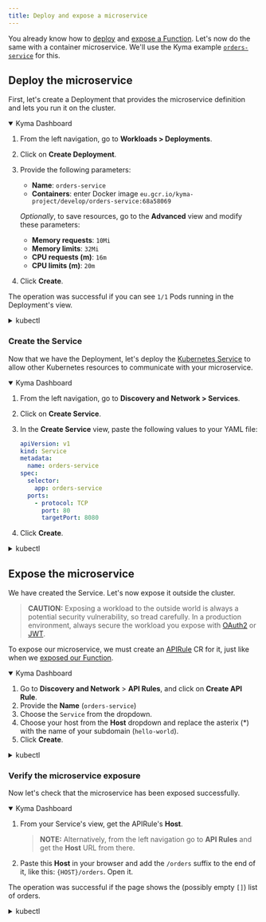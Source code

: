 ```yaml
---
title: Deploy and expose a microservice
---
```


You already know how to [deploy](02-deploy-expose-function.md#create-a-function) and [expose a Function](02-deploy-expose-function.md#expose-the-function). Let's now do the same with a container microservice.
We'll use the Kyma example [`orders-service`](https://github.com/kyma-project/examples/blob/master/orders-service/README.md) for this.

## Deploy the microservice

First, let's create a Deployment that provides the microservice definition and lets you run it on the cluster.

<div tabs name="Create a microservice Deployment" group="deploy-expose-microservice">
  <details open>
  <summary label="Kyma Dashboard">
  Kyma Dashboard
  </summary>

1. From the left navigation, go to **Workloads > Deployments**.
2. Click on **Create Deployment**.
3. Provide the following parameters:
    - **Name**: `orders-service`
    - **Containers**: enter Docker image `eu.gcr.io/kyma-project/develop/orders-service:68a58069`  
  
    _Optionally_, to save resources, go to the **Advanced** view and modify these parameters:
    - **Memory requests**: `10Mi`
    - **Memory limits**: `32Mi`
    - **CPU requests (m)**: `16m`
    - **CPU limits (m)**: `20m`  
  
4. Click **Create**.

The operation was successful if you can see `1/1` Pods running in the Deployment's view.
  </details>
  <details>
  <summary label="kubectl">
  kubectl
  </summary>

Run:

```bash
cat <<EOF | kubectl apply -f -
  apiVersion: apps/v1
  kind: Deployment
  metadata:
    name: orders-service
    namespace: default
    labels:
      app: orders-service
      example: orders-service
  spec:
    replicas: 1
    selector:
      matchLabels:
        app: orders-service
        example: orders-service
    template:
      metadata:
        labels:
          app: orders-service
          example: orders-service
      spec:
        containers:
          - name: orders-service
            image: "eu.gcr.io/kyma-project/develop/orders-service:e8175c63"
            imagePullPolicy: IfNotPresent
            resources:
              limits:
                cpu: 20m
                memory: 32Mi
              requests:
                cpu: 10m
                memory: 16Mi
            env:
              - name: APP_PORT
                value: "8080"
              - name: APP_REDIS_PREFIX
                value: "REDIS_"
EOF
```

To check that the Deployment was created successfully, run:
```bash
kubectl get deployment orders-service -o=jsonpath="{.status.readyReplicas}"
```

The operation was successful if the returned number of **readyReplicas** is `1`.

> **NOTE:** You might need to wait a few seconds for the replica to be ready and return the status.

  </details>
</div>

### Create the Service

Now that we have the Deployment, let's deploy the [Kubernetes Service](https://kubernetes.io/docs/concepts/services-networking/service/) to allow other Kubernetes resources to communicate with your microservice.

<div tabs name="Create a Service" group="deploy-expose-microservice">
  <details open>
  <summary label="Kyma Dashboard">
  Kyma Dashboard
  </summary>

1. From the left navigation, go to **Discovery and Network > Services**.
2. Click on **Create Service**.
3. In the **Create Service** view, paste the following values to your YAML file:  

   ```yaml
   apiVersion: v1
   kind: Service
   metadata:
     name: orders-service
   spec:
     selector:
       app: orders-service
     ports:
       - protocol: TCP
         port: 80
         targetPort: 8080
    ```

4. Click **Create**. 
  </details>
  <details>
  <summary label="kubectl">
  kubectl
  </summary>

Run:

```bash
cat <<EOF | kubectl apply -f -
  apiVersion: v1
  kind: Service
  metadata:
    name: orders-service
    namespace: default
    labels:
      app: orders-service
      example: orders-service
  spec:
    type: ClusterIP
    ports:
      - name: http
        port: 80
        protocol: TCP
        targetPort: 8080
    selector:
      app: orders-service
      example: orders-service
EOF
```

To check that the Service was created successfully, run:

```bash
kubectl get service orders-service -o=jsonpath="{.metadata.uid}"
```

The operation was successful if the command returns the **uid** of your Service.

  </details>
</div>

## Expose the microservice

We have created the Service. Let's now expose it outside the cluster.

> **CAUTION:** Exposing a workload to the outside world is always a potential security vulnerability, so tread carefully. In a production environment, always secure the workload you expose with [OAuth2](../03-tutorials/00-api-exposure/apix-05-expose-and-secure-workload-oauth2.md) or [JWT](../03-tutorials/00-api-exposure/apix-08-expose-and-secure-workload-jwt.md).

To expose our microservice, we must create an [APIRule](../05-technical-reference/00-custom-resources/apix-01-apirule.md) CR for it, just like when we [exposed our Function](02-deploy-expose-function.md#expose-the-function).

<div tabs name="Expose the microservice" group="deploy-expose-microservice">
  <details open>
  <summary label="Kyma Dashboard">
  Kyma Dashboard
  </summary>

1. Go to **Discovery and Network** > **API Rules**, and click on **Create API Rule**.
2. Provide the **Name** (`orders-service`)
3. Choose the `Service` from the dropdown.
4. Choose your host from the **Host** dropdown and replace the asterix (*) with the name of your subdomain (`hello-world`).
5. Click **Create**.

  </details>
  <details>
  <summary label="kubectl">
  kubectl
  </summary>

Run:

```bash
cat <<EOF | kubectl apply -f -
apiVersion: gateway.kyma-project.io/v1beta1
kind: APIRule
metadata:
  name: orders-service
  namespace: default
  labels:
    app: orders-service
    example: orders-service
spec:
  host: orders-service.$CLUSTER_DOMAIN
  service:
    name: orders-service
    port: 80
  gateway: kyma-system/kyma-gateway
  rules:
    - path: /.*
      methods: ["GET","POST"]
      accessStrategies:
        - handler: noop
      mutators: []
EOF
```

  </details>
</div>

### Verify the microservice exposure

Now let's check that the microservice has been exposed successfully.

<div tabs name="Verify microservice exposure" group="deploy-expose-microservice">
  <details open>
  <summary label="Kyma Dashboard">
  Kyma Dashboard
  </summary>

1. From your Service's view, get the APIRule's **Host**.

   > **NOTE:** Alternatively, from the left navigation go to **API Rules** and get the **Host** URL from there.

2. Paste this **Host** in your browser and add the `/orders` suffix to the end of it, like this: `{HOST}/orders`. Open it.

The operation was successful if the page shows the (possibly empty `[]`) list of orders.
  </details>
  <details>
  <summary label="kubectl">
  kubectl
  </summary>

Run:

```bash
curl https://orders-service.$CLUSTER_DOMAIN/orders
```

The operation was successful if the command returns the (possibly empty `[]`) list of orders.

  </details>
</div>
